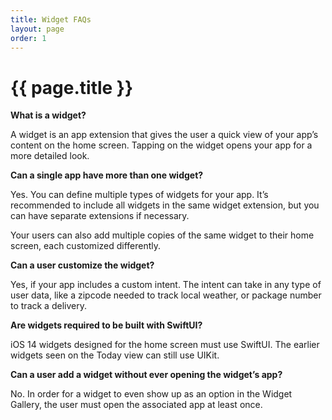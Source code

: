 ```yaml
---
title: Widget FAQs
layout: page
order: 1
---
```


# {{ page.title }}

**What is a widget?**

A widget is an app extension that gives the user a quick view of your app’s content on the home screen.  Tapping on the widget opens your app for a more detailed look.


**Can a single app have more than one widget?**

Yes.  You can define multiple types of widgets for your app.  It’s recommended to include all widgets in the same widget extension, but you can have separate extensions if necessary.

Your users can also add multiple copies of the same widget to their home screen, each customized differently.


**Can a user customize the widget?**

Yes, if your app includes a custom intent.  The intent can take in any type of user data, like a zipcode needed to track local weather, or package number to track a delivery.


**Are widgets required to be built with SwiftUI?**

iOS 14 widgets designed for the home screen must use SwiftUI.  The earlier widgets seen on the Today view can still use UIKit.


**Can a user add a widget without ever opening the widget’s app?**

No.  In order for a widget to even show up as an option in the Widget Gallery, the user must open the associated app at least once.
